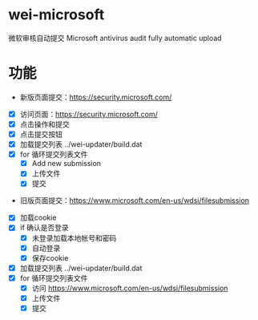 # wei-microsoft
微软审核自动提交
Microsoft antivirus audit fully automatic upload

# 功能

- 新版页面提交：https://security.microsoft.com/
- [x] 访问页面：https://security.microsoft.com/
- [x] 点击操作和提交
- [x] 点击提交按钮
- [x] 加载提交列表 ../wei-updater/build.dat
- [x] for 循环提交列表文件
    - [x] Add new submission
    - [x] 上传文件
    - [x] 提交

- 旧版页面提交：https://www.microsoft.com/en-us/wdsi/filesubmission
- [x] 加载cookie
- [x] if 确认是否登录
    - [x] 未登录加载本地帐号和密码
    - [x] 自动登录
    - [x] 保存cookie
- [x] 加载提交列表 ../wei-updater/build.dat
- [x] for 循环提交列表文件
    - [x] 访问 https://www.microsoft.com/en-us/wdsi/filesubmission
    - [x] 上传文件
    - [x] 提交